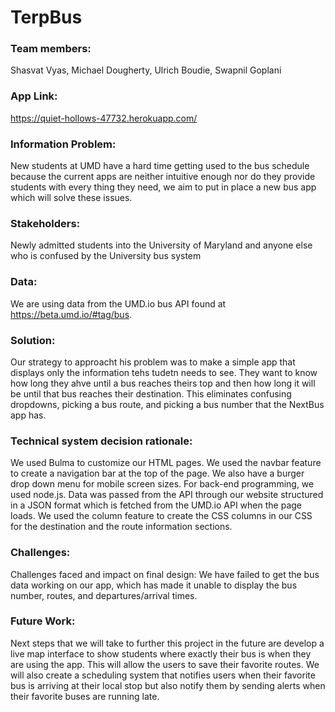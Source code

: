 # TerpBus

### Team members: 
Shasvat Vyas, Michael Dougherty, Ulrich Boudie, Swapnil Goplani

### App Link:
https://quiet-hollows-47732.herokuapp.com/

### Information Problem:
New students at UMD have a hard time getting used to the bus schedule because the current apps are neither intuitive enough nor do they provide students with every thing they need, we aim to put in place a new bus app which will solve these issues.

### Stakeholders:
Newly admitted students into the University of Maryland and anyone else who is confused by the University bus system

### Data:
We are using data from the UMD.io bus API found at https://beta.umd.io/#tag/bus.

### Solution: 

Our strategy to approacht his problem was to make a simple app that displays only the information tehs tudetn needs to see. They want to know how long they ahve until a bus reaches theirs top and then how long it will be until that bus reaches their destination. This eliminates confusing dropdowns, picking a bus route, and picking a bus number that the NextBus app has.

### Technical system decision rationale:

We used Bulma to customize our HTML pages. We used the navbar feature to create a navigation bar at the top of the page. We also have a burger drop down menu for mobile screen sizes. For back-end programming, we used node.js. Data was passed from the API through our website structured in a JSON format which is fetched from the UMD.io API when the page loads. We used the column feature to create the CSS columns in our CSS for the destination and the route information sections. 

### Challenges:

Challenges faced and impact on final design: We have failed to get the bus data working on our app, which has made it unable to display the bus number, routes, and departures/arrival times.

### Future Work:

Next steps that we will take to further this project in the future are develop a live map interface to show students where exactly their bus is when they are using the app. This will allow the users to save their favorite routes. We will also create a scheduling system that notifies users when their favorite bus is arriving at their local stop but also notify them by sending alerts when their favorite buses are running late. 